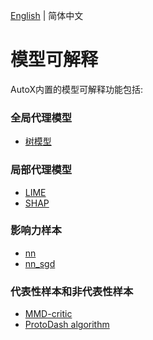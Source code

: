 [English](./README_EN.md) | 简体中文

# 模型可解释
AutoX内置的模型可解释功能包括:
### 全局代理模型
- [树模型](interpreter_demo/global_interpretation/global_surrogate_tree_demo.ipynb)

### 局部代理模型
- [LIME](interpreter_demo/local_interpretation/lime_demo.ipynb)
- [SHAP](interpreter_demo/local_interpretation/shap_demo.ipynb)

### 影响力样本
- [nn](interpreter_demo/influential_instances/influential_interpretation_nn.ipynb)
- [nn_sgd](interpreter_demo/influential_instances/influential_interpretation_nn_sgd.ipynb)

### 代表性样本和非代表性样本
- [MMD-critic](interpreter_demo/prototypes_and_criticisms/mmd/MMD_demo.ipynb)
- [ProtoDash algorithm](interpreter_demo/prototypes_and_criticisms/Protodash/ProtodashExplainer.ipynb)

